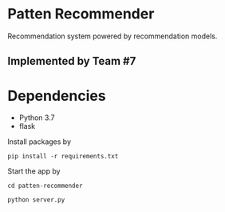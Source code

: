 # Patten Recommender 

Recommendation system powered by recommendation models.
## Implemented by Team #7

# Dependencies
* Python 3.7
* flask

Install packages by

`pip install -r requirements.txt`

Start the app by 

  `cd patten-recommender`

  `python server.py`
